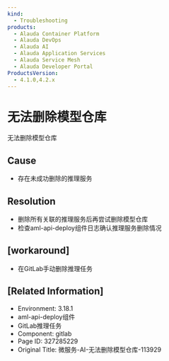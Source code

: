 ```yaml
---
kind:
  - Troubleshooting
products:
  - Alauda Container Platform
  - Alauda DevOps
  - Alauda AI
  - Alauda Application Services
  - Alauda Service Mesh
  - Alauda Developer Portal
ProductsVersion:
  - 4.1.0,4.2.x
---
```

<!-- A type of document that involves encountering a fault, diagnosing it, performing root cause analysis, and providing solutions. -->

# 无法删除模型仓库

无法删除模型仓库

## Cause
- 存在未成功删除的推理服务

## Resolution
- 删除所有关联的推理服务后再尝试删除模型仓库
- 检查aml-api-deploy组件日志确认推理服务删除情况

## [workaround]
- 在GitLab手动删除推理任务

## [Related Information]
- Environment: 3.18.1
- aml-api-deploy组件
- GitLab推理任务
- Component: gitlab
- Page ID: 327285229
- Original Title: 微服务-AI-无法删除模型仓库-113929
